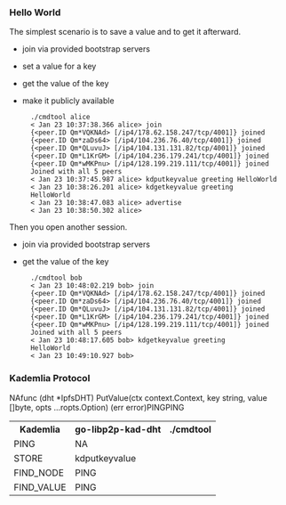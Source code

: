 ### Hello World

The simplest scenario is to save a value and to get it afterward.

- join via provided bootstrap servers
- set a value for a key
- get the value of the key
- make it publicly available

        ./cmdtool alice
        < Jan 23 10:37:38.366 alice> join
        {<peer.ID Qm*VQKNAd> [/ip4/178.62.158.247/tcp/4001]} joined
        {<peer.ID Qm*zaDs64> [/ip4/104.236.76.40/tcp/4001]} joined
        {<peer.ID Qm*QLuvuJ> [/ip4/104.131.131.82/tcp/4001]} joined
        {<peer.ID Qm*L1KrGM> [/ip4/104.236.179.241/tcp/4001]} joined
        {<peer.ID Qm*wMKPnu> [/ip4/128.199.219.111/tcp/4001]} joined
        Joined with all 5 peers
        < Jan 23 10:37:45.987 alice> kdputkeyvalue greeting HelloWorld
        < Jan 23 10:38:26.201 alice> kdgetkeyvalue greeting
        HelloWorld
        < Jan 23 10:38:47.083 alice> advertise
        < Jan 23 10:38:50.302 alice>


Then you open another session.

- join via provided bootstrap servers
- get the value of the key

        ./cmdtool bob
        < Jan 23 10:48:02.219 bob> join
        {<peer.ID Qm*VQKNAd> [/ip4/178.62.158.247/tcp/4001]} joined
        {<peer.ID Qm*zaDs64> [/ip4/104.236.76.40/tcp/4001]} joined
        {<peer.ID Qm*QLuvuJ> [/ip4/104.131.131.82/tcp/4001]} joined
        {<peer.ID Qm*L1KrGM> [/ip4/104.236.179.241/tcp/4001]} joined
        {<peer.ID Qm*wMKPnu> [/ip4/128.199.219.111/tcp/4001]} joined
        Joined with all 5 peers
        < Jan 23 10:48:17.605 bob> kdgetkeyvalue greeting
        HelloWorld
        < Jan 23 10:49:10.927 bob>
        

### Kademlia Protocol

<table>

<tr><th>Kademlia</th><th>go-libp2p-kad-dht</th><th>./cmdtool</th></tr>

<tr><td>PING</td><tc>NA</td><td>NA</td></tr>
<tr><td>STORE</td><tc>func (dht *IpfsDHT) PutValue(ctx context.Context, key string, value []byte, opts ...ropts.Option) (err error)</td><td>kdputkeyvalue</td></tr>
<tr><td>FIND_NODE</td><tc>PING</td><td>PING</td></tr>
<tr><td>FIND_VALUE</td><tc>PING</td><td>PING</td></tr>
</table>
